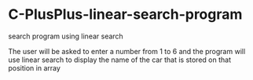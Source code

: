 # C-PlusPlus-linear-search-program
search program using linear search

The user will be asked to enter a number from 1 to 6 and the program will use linear search to display the name of the car that is stored on that position in array
